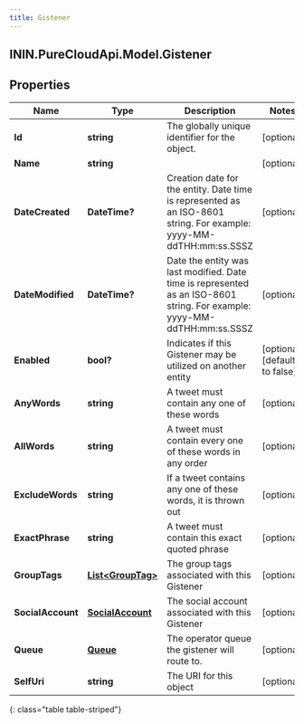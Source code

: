 ```yaml
---
title: Gistener
---
```

## ININ.PureCloudApi.Model.Gistener

## Properties

|Name | Type | Description | Notes|
|------------ | ------------- | ------------- | -------------|
| **Id** | **string** | The globally unique identifier for the object. | [optional] |
| **Name** | **string** |  | [optional] |
| **DateCreated** | **DateTime?** | Creation date for the entity. Date time is represented as an ISO-8601 string. For example: yyyy-MM-ddTHH:mm:ss.SSSZ | [optional] |
| **DateModified** | **DateTime?** | Date the entity was last modified. Date time is represented as an ISO-8601 string. For example: yyyy-MM-ddTHH:mm:ss.SSSZ | [optional] |
| **Enabled** | **bool?** | Indicates if this Gistener may be utilized on another entity | [optional] [default to false]|
| **AnyWords** | **string** | A tweet must contain any one of these words | [optional] |
| **AllWords** | **string** | A tweet must contain every one of these words in any order | [optional] |
| **ExcludeWords** | **string** | If a tweet contains any one of these words, it is thrown out | [optional] |
| **ExactPhrase** | **string** | A tweet must contain this exact quoted phrase | [optional] |
| **GroupTags** | [**List&lt;GroupTag&gt;**](GroupTag.html) | The group tags associated with this Gistener | [optional] |
| **SocialAccount** | [**SocialAccount**](SocialAccount.html) | The social account associated with this Gistener | [optional] |
| **Queue** | [**Queue**](Queue.html) | The operator queue the gistener will route to. | [optional] |
| **SelfUri** | **string** | The URI for this object | [optional] |
{: class="table table-striped"}


